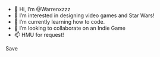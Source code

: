 - 👋 Hi, I’m @Warrenxzzz
- 👀 I’m interested in designing video games and Star Wars!
- 🌱 I’m currently learning how to code.
- 💞️ I’m looking to collaborate on an Indie Game
- 📫 HMU for request!

<!---
Warrenxzzz/Warrenxzzz is a ✨ special ✨ repository because its `README.md` (this file) appears on your GitHub profile.
You can click the Preview link to take a look at your changes.
--->Save
